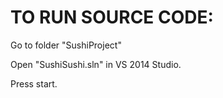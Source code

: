 TO RUN SOURCE CODE:
===============================
Go to folder "SushiProject"

Open "SushiSushi.sln" in VS 2014 Studio. 

Press start.
